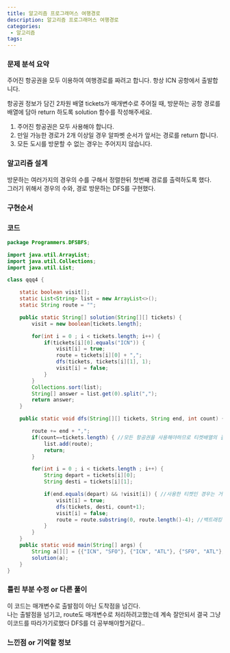 ```yaml
---
title: 알고리즘 프로그래머스 여행경로
description: 알고리즘 프로그래머스 여행경로
categories:
 - 알고리즘  
tags:
---  
```

### 문제 분석 요약  
주어진 항공권을 모두 이용하여 여행경로를 짜려고 합니다. 항상 ICN 공항에서 출발합니다.

항공권 정보가 담긴 2차원 배열 tickets가 매개변수로 주어질 때, 방문하는 공항 경로를 배열에 담아 return 하도록 solution 함수를 작성해주세요.  

1. 주어진 항공권은 모두 사용해야 합니다.
2. 만일 가능한 경로가 2개 이상일 경우 알파벳 순서가 앞서는 경로를 return 합니다.
3. 모든 도시를 방문할 수 없는 경우는 주어지지 않습니다.  

### 알고리즘 설계  
방문하는 여러가지의 경우의 수를 구해서 정렬한뒤 첫번째 경로를 출력하도록 했다.  
그러기 위해서 경우의 수와, 경로 방문하는 DFS를 구현했다.  

### 구현순서  
### 코드  
```java
package Programmers.DFSBFS;

import java.util.ArrayList;
import java.util.Collections;
import java.util.List;

class qqq4 {

    static boolean visit[];
	static List<String> list = new ArrayList<>();
	static String route = "";

    public static String[] solution(String[][] tickets) {
        visit = new boolean[tickets.length];

		for(int i = 0 ; i < tickets.length; i++) {
			if(tickets[i][0].equals("ICN")) {
				visit[i] = true;
				route = tickets[i][0] + ",";
				dfs(tickets, tickets[i][1], 1);
				visit[i] = false;
			}
		}
		Collections.sort(list);
		String[] answer = list.get(0).split(",");
		return answer;
    }

	public static void dfs(String[][] tickets, String end, int count) {

		route += end + ",";
		if(count==tickets.length) { //모든 항공권을 사용해야하므로 티켓배열의 길이가 될때 까지 재귀를 돈다
			list.add(route);
			return;
		}

		for(int i = 0 ; i < tickets.length ; i++) {
			String depart = tickets[i][0];
			String desti = tickets[i][1];

			if(end.equals(depart) && !visit[i]) { //사용한 티켓인 경우는 거른다
				visit[i] = true;
				dfs(tickets, desti, count+1);
				visit[i] = false;
				route = route.substring(0, route.length()-4); //백트래킹이라서 다시되돌아온경우 마지막에 추가했던 나라를 삭제한다
			}
		}
	}
	public static void main(String[] args) {
		String a[][] = {{"ICN", "SFO"}, {"ICN", "ATL"}, {"SFO", "ATL"}, {"ATL", "ICN"}, {"ATL","SFO"}};
		solution(a);
	}
}

```
### 틀린 부분 수정 or 다른 풀이  
이 코드는
매개변수로 출발점이 아닌 도착점을 넘긴다.  
나는 출발점을 넘기고, route도 매개변수로 처리하려고했는데 계속 잘안되서 결국 그냥 이코드를 따라가기로했다 DFS를 더 공부해야할거같다..
### 느낀점 or 기억할 정보  
